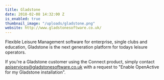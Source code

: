 ```yaml
---
title: Gladstone
date: 2018-02-08 14:32:00 Z
is_enabled: true
thumbnail_image: "/uploads/gladstone.png"
website: http://www.gladstonesoftware.co.uk/
---
```


Flexible Leisure Management software for enterprise, single clubs and education, Gladstone is the next generation platform for todays leisure operators.

If you're a Gladstone customer using the Connect product, simply contact apiservices@gladstonesoftware.co.uk with a request to "Enable OpenActive for my Gladstone installation".